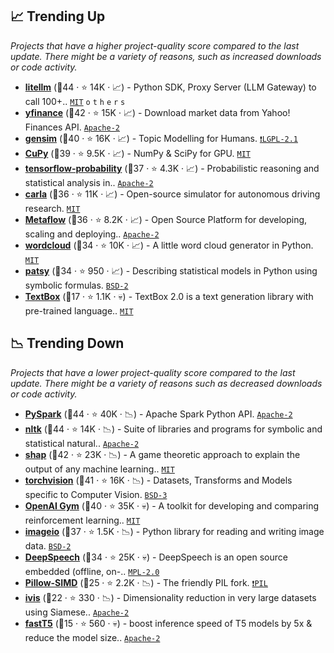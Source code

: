 ## 📈 Trending Up

_Projects that have a higher project-quality score compared to the last update. There might be a variety of reasons, such as increased downloads or code activity._

- <b><a href="https://github.com/BerriAI/litellm">litellm</a></b> (🥇44 ·  ⭐ 14K · 📈) - Python SDK, Proxy Server (LLM Gateway) to call 100+.. <code><a href="http://bit.ly/34MBwT8">MIT</a></code> <code>o</code> <code>t</code> <code>h</code> <code>e</code> <code>r</code> <code>s</code>
- <b><a href="https://github.com/ranaroussi/yfinance">yfinance</a></b> (🥇42 ·  ⭐ 15K · 📈) - Download market data from Yahoo! Finances API. <code><a href="http://bit.ly/3nYMfla">Apache-2</a></code>
- <b><a href="https://github.com/piskvorky/gensim">gensim</a></b> (🥇40 ·  ⭐ 16K · 📈) - Topic Modelling for Humans. <code><a href="https://tldrlegal.com/search?q=LGPL-2.1">❗️LGPL-2.1</a></code>
- <b><a href="https://github.com/cupy/cupy">CuPy</a></b> (🥇39 ·  ⭐ 9.5K · 📈) - NumPy & SciPy for GPU. <code><a href="http://bit.ly/34MBwT8">MIT</a></code>
- <b><a href="https://github.com/tensorflow/probability">tensorflow-probability</a></b> (🥇37 ·  ⭐ 4.3K · 📈) - Probabilistic reasoning and statistical analysis in.. <code><a href="http://bit.ly/3nYMfla">Apache-2</a></code> <code><img src="https://git.io/JLy1A" style="display:inline;" width="13" height="13"></code>
- <b><a href="https://github.com/carla-simulator/carla">carla</a></b> (🥇36 ·  ⭐ 11K · 📈) - Open-source simulator for autonomous driving research. <code><a href="http://bit.ly/34MBwT8">MIT</a></code>
- <b><a href="https://github.com/Netflix/metaflow">Metaflow</a></b> (🥈36 ·  ⭐ 8.2K · 📈) - Open Source Platform for developing, scaling and deploying.. <code><a href="http://bit.ly/3nYMfla">Apache-2</a></code>
- <b><a href="https://github.com/amueller/word_cloud">wordcloud</a></b> (🥈34 ·  ⭐ 10K · 📈) - A little word cloud generator in Python. <code><a href="http://bit.ly/34MBwT8">MIT</a></code>
- <b><a href="https://github.com/pydata/patsy">patsy</a></b> (🥇34 ·  ⭐ 950 · 📈) - Describing statistical models in Python using symbolic formulas. <code><a href="http://bit.ly/3rqEWVr">BSD-2</a></code>
- <b><a href="https://github.com/RUCAIBox/TextBox">TextBox</a></b> (🥉17 ·  ⭐ 1.1K · 💀) - TextBox 2.0 is a text generation library with pre-trained language.. <code><a href="http://bit.ly/34MBwT8">MIT</a></code>

## 📉 Trending Down

_Projects that have a lower project-quality score compared to the last update. There might be a variety of reasons such as decreased downloads or code activity._

- <b><a href="https://github.com/apache/spark">PySpark</a></b> (🥈44 ·  ⭐ 40K · 📉) - Apache Spark Python API. <code><a href="http://bit.ly/3nYMfla">Apache-2</a></code> <code><img src="https://git.io/JLy1N" style="display:inline;" width="13" height="13"></code>
- <b><a href="https://github.com/nltk/nltk">nltk</a></b> (🥇44 ·  ⭐ 14K · 📉) - Suite of libraries and programs for symbolic and statistical natural.. <code><a href="http://bit.ly/3nYMfla">Apache-2</a></code>
- <b><a href="https://github.com/shap/shap">shap</a></b> (🥇42 ·  ⭐ 23K · 📉) - A game theoretic approach to explain the output of any machine learning.. <code><a href="http://bit.ly/34MBwT8">MIT</a></code>
- <b><a href="https://github.com/pytorch/vision">torchvision</a></b> (🥇41 ·  ⭐ 16K · 📉) - Datasets, Transforms and Models specific to Computer Vision. <code><a href="http://bit.ly/3aKzpTv">BSD-3</a></code> <code><img src="https://git.io/JLy1Q" style="display:inline;" width="13" height="13"></code>
- <b><a href="https://github.com/openai/gym">OpenAI Gym</a></b> (🥇40 ·  ⭐ 35K · 💀) - A toolkit for developing and comparing reinforcement learning.. <code><a href="http://bit.ly/34MBwT8">MIT</a></code>
- <b><a href="https://github.com/imageio/imageio">imageio</a></b> (🥈37 ·  ⭐ 1.5K · 📉) - Python library for reading and writing image data. <code><a href="http://bit.ly/3rqEWVr">BSD-2</a></code>
- <b><a href="https://github.com/mozilla/DeepSpeech">DeepSpeech</a></b> (🥈34 ·  ⭐ 25K · 💀) - DeepSpeech is an open source embedded (offline, on-.. <code><a href="http://bit.ly/3postzC">MPL-2.0</a></code> <code><img src="https://git.io/JLy1A" style="display:inline;" width="13" height="13"></code>
- <b><a href="https://github.com/uploadcare/pillow-simd">Pillow-SIMD</a></b> (🥉25 ·  ⭐ 2.2K · 📉) - The friendly PIL fork. <code><a href="https://tldrlegal.com/search?q=PIL">❗️PIL</a></code>
- <b><a href="https://github.com/beringresearch/ivis">ivis</a></b> (🥉22 ·  ⭐ 330 · 📉) - Dimensionality reduction in very large datasets using Siamese.. <code><a href="http://bit.ly/3nYMfla">Apache-2</a></code> <code><img src="https://git.io/JLy1A" style="display:inline;" width="13" height="13"></code>
- <b><a href="https://github.com/Ki6an/fastT5">fastT5</a></b> (🥉15 ·  ⭐ 560 · 💀) - boost inference speed of T5 models by 5x & reduce the model size.. <code><a href="http://bit.ly/3nYMfla">Apache-2</a></code>

